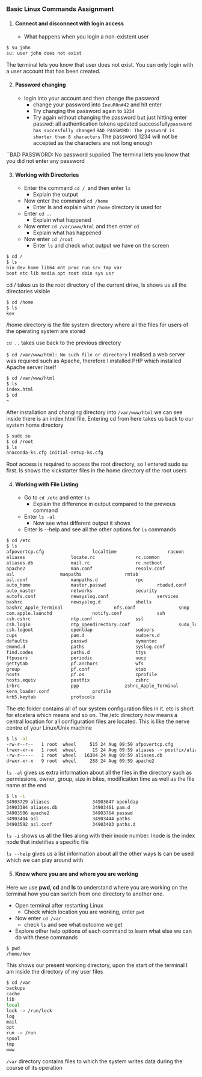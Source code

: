 ### Basic Linux Commands Assignment

1. #### Connect and disconnect with login access
	* What happens when you login a non-existent user
```bash
$ su john
su: user john does not exist
```
The terminal lets you know that user does not exist. You can only login with a user account that has been created.

2. #### Password changing
	* login into your account and then change the password
		- change your password into ``IneuR0n#42`` and hit enter
		- Try changing the password again to ``1234``
		- Try again without changing the password but just hitting enter
``
``passwd: all authentication tokens updated successfully``
password has succesfully changed
``
``BAD PASSWORD: The password is shorter than 8 characters``
The password 1234 will not be accepted as the characters are not long enough

``BAD PASSWORD: No password supplied
The terminal lets you know that you did not enter any password

3. #### Working with Directories
	* Enter the command ``cd / ``and then enter ``ls``
		* Explain the output
	* Now enter the command ``cd /home``
		* Enter ls and explain what ``/home`` directory is used for
	* Enter ``cd ..``
		* Explain what happened
	* Now enter ``cd /var/www/html`` and then enter ``cd``
		* Explain what has happened
	* Now enter ``cd /root``
		* Enter ``ls`` and check what output we have on the screen

```bash
$ cd /
$ ls
bin dev home lib64 mnt proc run srv tmp var
boot etc lib media opt root sbin sys usr 
```
cd / takes us to the root directory of the current drive, ls shows us all the directories visible

```bash
$ cd /home
$ ls
kev
``` 

/home directory is the file system directory where all the files for users of the operating system are stored

``cd ..`` takes use back to the previous directory

``$ cd /var/www/html: No such file or directory``
I realised a web server was required such as Apache, therefore I installed PHP which installed Apache server itself

```bash
$ cd /var/www/html
$ ls
index.html
$ cd
~
```

After installation and changing directory into ``/var/www/html`` we can see inside there is an index.html file. Entering cd from here takes us back to our system home directory

```bash
$ sudo su
$ cd /root
$ ls
anaconda-ks.cfg initial-setup-ks.cfg
```

Root access is required to access the root directory, so I entered sudo su first. ls shows the kickstarter files in the home directory of the root users

4. #### Working with File Listing
	* Go to ``cd /etc`` and enter ``ls``
		* Explain the difference in output compared to the previous command
	* Enter ``ls -al``
		* Now see what different output it shows
	* Enter ls --help and see all the other options for ``ls`` commands

```bash
$ cd /etc
$ ls
afpovertcp.cfg			        localtime			        racoon
aliases					locate.rc				rc.common
aliases.db				mail.rc					rc.netboot
apache2					man.conf				resolv.conf
asl					manpaths				rmtab
asl.conf				manpaths.d				rpc
auto_home				master.passwd			        rtadvd.conf
auto_master				networks				security
autofs.conf				newsyslog.conf			        services
bashrc					newsyslog.d				shells
bashrc_Apple_Terminal	                nfs.conf				snmp
com.apple.launchd		        notify.conf				ssh
csh.cshrc				ntp.conf				ssl
csh.login				ntp_opendirectory.conf	                sudo_lecture
csh.logout				openldap				sudoers
cups					pam.d					sudoers.d
defaults				passwd					symantec
emond.d					paths					syslog.conf
find.codes				paths.d					ttys
ftpusers				periodic				uucp
gettytab				pf.anchors				wfs
group					pf.conf					xtab
hosts					pf.os					zprofile
hosts.equiv				postfix					zshrc
irbrc					ppp					zshrc_Apple_Terminal
kern_loader.conf		        profile
krb5.keytab				protocols
```

The etc folder contains all of our system configuration files in it. etc is short for etcetera which means and so on. The /etc directory now means a central location for all configuration files are located. This is like the nerve centre of your Linux/Unix machine

```bash
$ ls -al
-rw-r--r--   1 root  wheel     515 24 Aug 09:59 afpovertcp.cfg
lrwxr-xr-x   1 root  wheel      15 24 Aug 09:59 aliases -> postfix/aliases
-rw-r-----   1 root  wheel   16384 24 Aug 09:59 aliases.db
drwxr-xr-x   9 root  wheel     288 24 Aug 09:59 apache2
```
``ls -al`` gives us extra information about all the files in the directory such as permissions, owner, group, size in bites, modification time as well as the file name at the end

```bash
$ ls -i
34903729 aliases				34903647 openldap
34903384 aliases.db				34903461 pam.d
34903506 apache2				34903764 passwd
34903404 asl					34903444 paths
34903592 asl.conf				34903403 paths.d
```

``ls -i`` shows us all the files along with their inode number. Inode is the index node that indetifies a specific file

``ls --help`` gives us a list information about all the other ways ls can be used which we can play around with

5. #### Know where you are and where you are working
Here we use **pwd, cd** and **ls** to understand where you are working on the terminal how you can switch from one directory to another one.

* Open terminal after restarting Linux
	* Check which location you are working, enter ``pwd``
* Now enter ``cd /var``
	* check ``ls`` and see what outcome we get
* Explore other help options of each command to learn what else we can do with these commands

```bash
$ pwd
/home/kev
```

This shows our present working directory, upon the start of the terminal I am inside the directory of my user files

```bash
$ cd /var
backups
cache
lib
local
lock -> /run/lock
log
mail
opt
run -> /run
spool
tmp
www
```

``/var`` directory contains files to which the system writes data during the course of its operation



